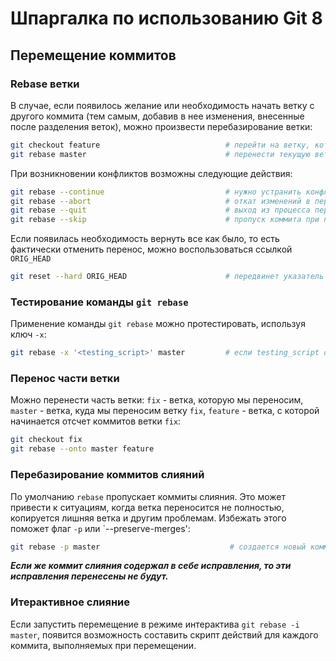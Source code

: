 # Шпаргалка по использованию Git 8

## Перемещение коммитов

### Rebase ветки

В случае, если появилось желание или необходимость начать ветку с другого коммита (тем самым, добавив в нее изменения, внесенные после разделения веток), можно произвести перебазирование ветки:

```bash
git checkout feature                            # перейти на ветку, которую необходимо перенести
git rebase master                               # перенести текущую ветку на вершину ветки master
```

При возникновении конфликтов возможны следующие действия:

```bash
git rebase --continue                           # нужно устранить конфликты и продолжить rebase
git rebase --abort                              # откат изменений в первоначальное состояние
git rebase --quit                               # выход из процесса перебазирование на текущем шаге
git rebase --skip                               # пропуск коммита при перебазировании
```

Если появилась необходимость вернуть все как было, то есть фактически отменить перенос, можно воспользоваться ссылкой `ORIG_HEAD`

```bash
git reset --hard ORIG_HEAD                      # передвинет указатель на вершину ветки по ссылке ORIG_HEAD
```

### Тестирование команды `git rebase`

Применение команды `git rebase` можно протестировать, используя ключ `-x`:

```bash
git rebase -x '<testing_script>' master         # если testing_script отработает с ошибкой, rebase не выполнится
```

### Перенос части ветки

Можно перенести часть ветки: `fix` - ветка, которую мы переносим, `master` - ветка, куда мы переносим ветку `fix`, `feature` - ветка, с которой начинается отсчет коммитов ветки `fix`:

```bash
git checkout fix
git rebase --onto master feature
```

### Перебазирование коммитов слияний

По умолчанию `rebase` пропускает коммиты слияния. Это может привести к ситуациям, когда ветка переносится не полностью, копируется лишняя ветка и другим проблемам. Избежать этого поможет флаг `-p` или `--preserve-merges':

```bash
git rebase -p master                             # создается новый коммит слияния, а лишняя ветка не переносится
```

***Если же коммит слияния содержал в себе исправления, то эти исправления перенесены не будут.***

### Итерактивное слияние

Если запустить перемещение в режиме интерактива `git rebase -i master`, появится возможность составить скрипт действий для каждого коммита, выполняемых при перемещении.
